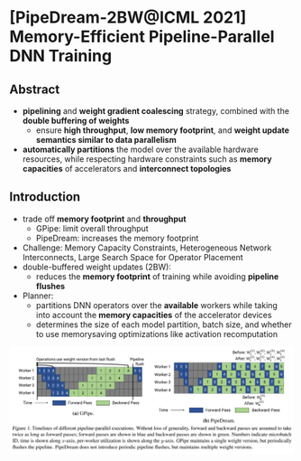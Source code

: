 # [PipeDream-2BW@ICML 2021] Memory-Efficient Pipeline-Parallel DNN Training

## Abstract

- **pipelining** and **weight gradient coalescing** strategy, combined with the **double buffering of weights**
  - ensure **high throughput**, **low memory footprint**, and **weight update semantics similar to data parallelism**
- **automatically partitions** the model over the available hardware resources, while respecting hardware constraints such as **memory capacities** of accelerators and **interconnect topologies**



## Introduction

- trade off **memory footprint** and **throughput**
  - GPipe: limit overall throughput
  - PipeDream: increases the memory footprint
- Challenge: Memory Capacity Constraints, Heterogeneous Network Interconnects, Large Search Space for Operator Placement
- double-buffered weight updates (2BW): 
  - reduces the **memory footprint** of training while avoiding **pipeline flushes**
- Planner:
  - partitions DNN operators over the **available** workers while taking into account the **memory capacities** of the accelerator devices
  - determines the size of each model partition, batch size, and whether to use memorysaving optimizations like activation recomputation



![image-20221031015258308](https://raw.githubusercontent.com/ailianligit/ailianligit.github.io/main/images/202212/20221206_1670321647.png)